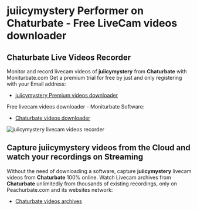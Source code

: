 # juiicymystery Performer on Chaturbate - Free LiveCam videos downloader

## Chaturbate Live Videos Recorder

Monitor and record livecam videos of **juiicymystery** from **Chaturbate** with Moniturbate.com
Get a premium trial for free by just and only registering with your Email address:
* [juiicymystery Premium videos downloader](https://moniturbate.com/request-demo-licence-key.html)

Free livecam videos downloader - Moniturbate Software:
* [Chaturbate videos downloader](https://moniturbate.com/moniturbate-download-software.html)

![juiicymystery livecam videos recorder](https://peachurnet.com/templates/moniturbate-software.png)


## Capture juiicymystery videos from the Cloud and watch your recordings on Streaming

Without the need of downloading a software, capture **juiicymystery** livecam videos from **Chaturbate** 100% online.
Watch Livecam archives from **Chaturbate** unlimitedly from thousands of existing recordings, only on Peachurbate.com and its websites network:
* [Chaturbate videos archives](https://peachurnet.com/)